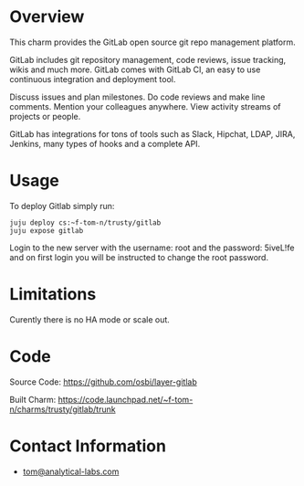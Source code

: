 # Overview
This charm provides the GitLab open source git repo management platform. 

GitLab includes git repository management, code reviews, issue tracking, wikis and much more. 
GitLab comes with GitLab CI, an easy to use continuous integration and deployment tool.

Discuss issues and plan milestones. Do code reviews and make line comments. Mention your colleagues anywhere. View activity streams of projects or people.

GitLab has integrations for tons of tools such as Slack, Hipchat, LDAP, JIRA, Jenkins, many types of hooks and a complete API.

# Usage

To deploy Gitlab simply run:

    juju deploy cs:~f-tom-n/trusty/gitlab
    juju expose gitlab

Login to the new server with the username: root and the password: 5iveL!fe and on first login you will be instructed 
to change the root password.
# Limitations

Curently there is no HA mode or scale out.

# Code

Source Code: https://github.com/osbi/layer-gitlab

Built Charm: https://code.launchpad.net/~f-tom-n/charms/trusty/gitlab/trunk

# Contact Information

- <tom@analytical-labs.com>
